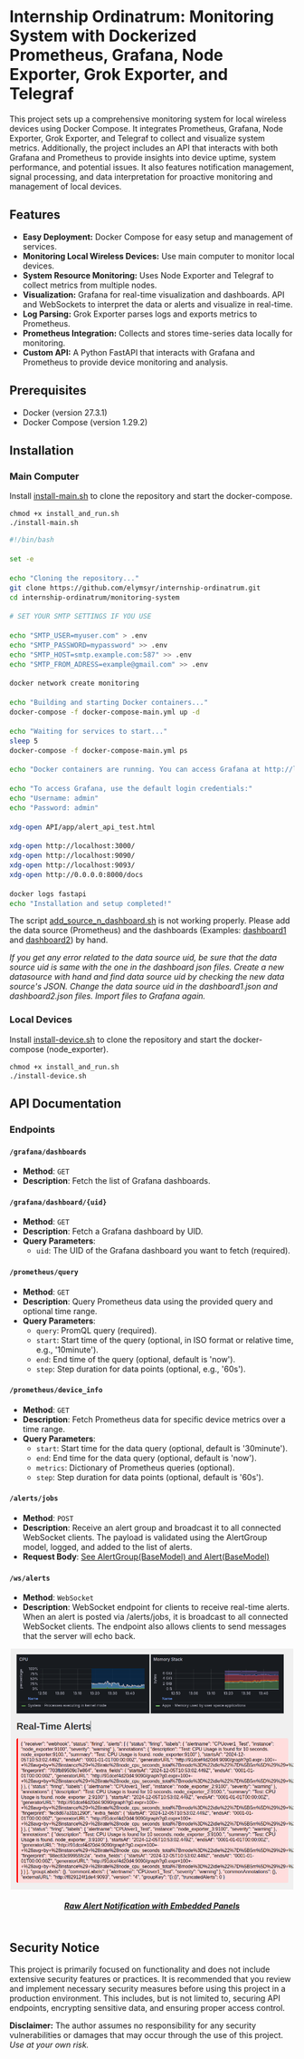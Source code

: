 # Internship Ordinatrum: Monitoring System with Dockerized Prometheus, Grafana, Node Exporter, Grok Exporter, and Telegraf

This project sets up a comprehensive monitoring system for local wireless devices using Docker Compose. It integrates Prometheus, Grafana, Node Exporter, Grok Exporter, and Telegraf to collect and visualize system metrics. Additionally, the project includes an API that interacts with both Grafana and Prometheus to provide insights into device uptime, system performance, and potential issues. It also features notification management, signal processing, and data interpretation for proactive monitoring and management of local devices.

## Features

- **Easy Deployment:** Docker Compose for easy setup and management of services.
- **Monitoring Local Wireless Devices:** Use main computer to monitor local devices. 
- **System Resource Monitoring:** Uses Node Exporter and Telegraf to collect metrics from multiple nodes.
- **Visualization:** Grafana for real-time visualization and dashboards. API and WebSockets to interpret the data or alerts and visualize in real-time.
- **Log Parsing:** Grok Exporter parses logs and exports metrics to Prometheus.
- **Prometheus Integration:** Collects and stores time-series data locally for monitoring.
- **Custom API:** A Python FastAPI that interacts with Grafana and Prometheus to provide device monitoring and analysis.

## Prerequisites

- Docker (version 27.3.1)
- Docker Compose (version 1.29.2)

## Installation

### Main Computer

Install [install-main.sh](install-main.sh) to clone the repository and start the docker-compose.
```
chmod +x install_and_run.sh
./install-main.sh
```
```bash
#!/bin/bash

set -e

echo "Cloning the repository..."
git clone https://github.com/elymsyr/internship-ordinatrum.git
cd internship-ordinatrum/monitoring-system

# SET YOUR SMTP SETTINGS IF YOU USE

echo "SMTP_USER=myuser.com" > .env
echo "SMTP_PASSWORD=mypassword" >> .env
echo "SMTP_HOST=smtp.example.com:587" >> .env
echo "SMTP_FROM_ADRESS=example@gmail.com" >> .env

docker network create monitoring

echo "Building and starting Docker containers..."
docker-compose -f docker-compose-main.yml up -d

echo "Waiting for services to start..."
sleep 5
docker-compose -f docker-compose-main.yml ps

echo "Docker containers are running. You can access Grafana at http://localhost:3000"

echo "To access Grafana, use the default login credentials:"
echo "Username: admin"
echo "Password: admin"

xdg-open API/app/alert_api_test.html

xdg-open http://localhost:3000/
xdg-open http://localhost:9090/
xdg-open http://localhost:9093/
xdg-open http://0.0.0.0:8000/docs

docker logs fastapi
echo "Installation and setup completed!"
```

The script [add_source_n_dashboard.sh](add_source_n_dashboard.sh) is not working properly. Please add the data source (Prometheus) and the dashboards (Examples: [dashboard1](monitoring-system/dashboards/dashboard1.json) and [dashboard2](monitoring-system/dashboards/dashboard2.json)) by hand.

*If you get any error related to the data source uid, be sure that the data source uid is same with the one in the dashboard json files. Create a new datasource with hand and find data source uid by checking the new data source's JSON. Change the data source uid in the dashboard1.json and dashboard2.json files. Import files to Grafana again.*

### Local Devices

Install [install-device.sh](install-device.sh) to clone the repository and start the docker-compose (node_exporter).
```
chmod +x install_and_run.sh
./install-device.sh
```

## API Documentation

### Endpoints

#### `/grafana/dashboards`

- **Method**: `GET`
- **Description**: Fetch the list of Grafana dashboards.

#### `/grafana/dashboard/{uid}`
- **Method**: `GET`
- **Description**: Fetch a Grafana dashboard by UID.
- **Query Parameters**:
    - `uid`: The UID of the Grafana dashboard you want to fetch (required).

#### `/prometheus/query`

- **Method**: `GET`
- **Description**: Query Prometheus data using the provided query and optional time range.
- **Query Parameters**:
    - `query`: PromQL query (required).
    - `start`: Start time of the query (optional, in ISO format or relative time, e.g., '10minute').
    - `end`: End time of the query (optional, default is 'now').
    - `step`: Step duration for data points (optional, e.g., '60s').

#### `/prometheus/device_info`

- **Method**: `GET`
- **Description**: Fetch Prometheus data for specific device metrics over a time range.
- **Query Parameters**:
    - `start`: Start time for the data query (optional, default is '30minute').
    - `end`: End time for the data query (optional, default is 'now').
    - `metrics`: Dictionary of Prometheus queries (optional).
    - `step`: Step duration for data points (optional, default is '60s').

#### `/alerts/jobs`
- **Method**: `POST`
- **Description**: Receive an alert group and broadcast it to all connected WebSocket clients. The payload is validated using the AlertGroup model, logged, and added to the list of alerts.
- **Request Body**: [See AlertGroup(BaseModel) and Alert(BaseModel)](monitoring-system/API/app/helper.py)

#### `/ws/alerts`
- **Method**: `WebSocket`
- **Description**: WebSocket endpoint for clients to receive real-time alerts. When an alert is posted via /alerts/jobs, it is broadcast to all connected WebSocket clients. The endpoint also allows clients to send messages that the server will echo back.


<div style="display: flex; justify-content: center; align-items: center; height: fit; flex-direction: column; text-align: center;">
    <img src="alert.png" width="500" alt="Raw Alert Notification with Embedded Panels">
    <a href="monitoring-system/API/app/alert_api_test.html" style="underline-style: none; color: inherit;">
        <h5>Raw Alert Notification with Embedded Panels</h5>
    </a>
</div>

## Security Notice

This project is primarily focused on functionality and does not include extensive security features or practices. It is recommended that you review and implement necessary security measures before using this project in a production environment. This includes, but is not limited to, securing API endpoints, encrypting sensitive data, and ensuring proper access control.

**Disclaimer:** The author assumes no responsibility for any security vulnerabilities or damages that may occur through the use of this project. *Use at your own risk.*
